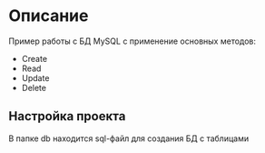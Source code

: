 # Описание

Пример работы с БД MySQL c применение основных методов:

- Create
- Read
- Update
- Delete

## Настройка проекта

В папке db находится sql-файл для создания БД с таблицами
